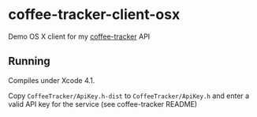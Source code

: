 # coffee-tracker-client-osx

Demo OS X client for my [coffee-tracker](https://github.com/stevenwilkin/coffee-tracker) API

## Running

Compiles under Xcode 4.1.

Copy `CoffeeTracker/ApiKey.h-dist` to `CoffeeTracker/ApiKey.h` and enter a valid API key for the service (see coffee-tracker README)
